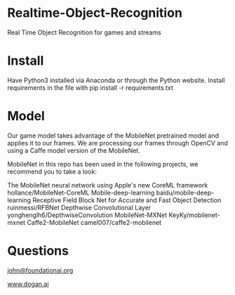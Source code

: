 # Realtime-Object-Recognition
Real Time Object Recognition for games and streams

# Install
Have Python3 installed via Anaconda or through the Python website. 
Install requirements in the file with pip install -r requirements.txt

# Model 
Our game model takes advantage of the MobileNet pretrained model and applies it to our frames.
We are processing our frames through OpenCV and using a Caffe model version of the MobileNet.

MobileNet in this repo has been used in the following projects, we recommend you to take a look:

The MobileNet neural network using Apple's new CoreML framework hollance/MobileNet-CoreML
Mobile-deep-learning baidu/mobile-deep-learning
Receptive Field Block Net for Accurate and Fast Object Detection ruinmessi/RFBNet
Depthwise Convolutional Layer yonghenglh6/DepthwiseConvolution
MobileNet-MXNet KeyKy/mobilenet-mxnet
Caffe2-MobileNet camel007/caffe2-mobilenet

# Questions
john@foundationai.org

www.dogan.ai
